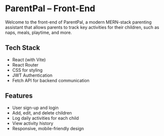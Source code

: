 # ParentPal – Front-End

Welcome to the front-end of ParentPal, a modern MERN-stack parenting assistant that allows parents to track key activities for their children, such as naps, meals, playtime, and more.

## Tech Stack
- React (with Vite)
- React Router
- CSS for styling
- JWT Authentication
- Fetch API for backend communication

## Features
- User sign-up and login
- Add, edit, and delete children
- Log daily activities for each child
- View activity history
- Responsive, mobile-friendly design